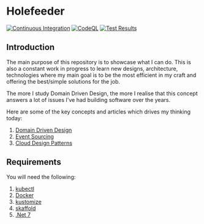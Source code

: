 # Holefeeder

[![Continuous Integration](https://github.com/DrifterApps/Holefeeder/actions/workflows/ci-cd.yml/badge.svg)](https://github.com/DrifterApps/Holefeeder/actions/workflows/ci-cd.yml) [![CodeQL](https://github.com/patmoreau/Holefeeder/actions/workflows/codeql-analysis.yml/badge.svg)](https://github.com/patmoreau/Holefeeder/actions/workflows/codeql-analysis.yml) [![Test Results](https://gist.github.com/patmoreau/230a77d0ee69381bbe869c0fc62f9cc6/raw/holefeeder-tests-badge.svg)](https://github.com/patmoreau/Holefeeder/actions/workflows/unit-test-results.yml)

## Introduction

The main purpose of this repository is to showcase what I can do. This is also a constant work in progress to learn new designs, architecture, technologies where my main goal is to be the most efficient in my craft and offering the best/simple solutions for the job.

The more I study Domain Driven Design, the more I realise that this concept answers a lot of issues I've had building software over the years.

Here are some of the key concepts and articles which drives my thinking today:

1. [Domain Driven Design](https://martinfowler.com/tags/domain%20driven%20design.html)
1. [Event Sourcing](https://docs.microsoft.com/en-us/azure/architecture/patterns/event-sourcing)
1. [Cloud Design Patterns](https://docs.microsoft.com/en-us/azure/architecture/patterns/)

## Requirements

You will need the following:

1. [kubectl](https://kubernetes.io/docs/tasks/tools/)
1. [Docker](https://www.docker.com/)
1. [kustomize](https://kustomize.io/)
1. [skaffold](https://skaffold.dev/)
1. [.Net 7](https://dotnet.microsoft.com/en-us/download)
